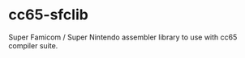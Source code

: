 cc65-sfclib
===========

Super Famicom / Super Nintendo assembler library to use with cc65 compiler suite.
